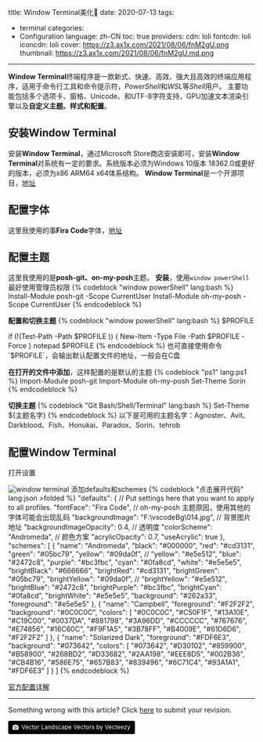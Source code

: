 title: Window Terminal美化💖
date: 2020-07-13
tags:
- terminal
categories:
- Configuration
language: zh-CN
toc: true
providers:
    cdn: loli
    fontcdn: loli
    iconcdn: loli
cover: https://z3.ax1x.com/2021/08/06/fnM2gU.png
thumbnail: https://z3.ax1x.com/2021/08/06/fnM2gU.md.png
---

**Window Terminal**终端程序是一款新式、快速、高效、强大且高效的终端应用程序，适用于命令行工具和命令提示符，*PowerShell*和*WSL*等*Shell*用户。
主要功能包括多个选项卡、窗格、Unicode、和UTF-8字符支持，GPU加速文本渲染引擎以及**自定义主题、样式和配置**。

<!-- more -->

## 安装**Window Terminal**

安装**Window Terminal**，通过Microsoft Store商店安装即可，安装**Window Terminal**对系统有一定的要求。系统版本必须为Windows 10版本 18362.0或更好的版本，必须为x86 ARM64 x64体系结构。
**Window Terminal**是一个开源项目，[地址](https://github.com/microsoft/terminal)

## 配置字体

这里我使用的事**Fira Code**字体，[地址](https://github.com/tonsky/FiraCode/releases)

## 配置主题

这里我使用的是**posh-git、on-my-posh**主题。
**安装**，使用`window powerShell` 最好使用管理员权限
{% codeblock "window powerShell" lang:bash %}
Install-Module posh-git -Scope CurrentUser 
Install-Module oh-my-posh -Scope CurrentUser
{% endcodeblock %}

**配置和切换主题**
{% codeblock "window powerShell" lang:bash %}
$PROFILE

if (!(Test-Path -Path $PROFILE )) { New-Item -Type File -Path $PROFILE -Force }
notepad $PROFILE
{% endcodeblock %}
也可直接使用命令`$PROFILE`，会输出默认配置文件的地址，一般会在C盘

**在打开的文件中添加**，这样配置的是默认的主题
{% codeblock "ps1" lang:ps1 %}
Import-Module posh-git
Import-Module oh-my-posh
Set-Theme Sorin
{% endcodeblock %}

**切换主题**
{% codeblock "Git Bash/Shell/Terminal" lang:bash %}
Set-Theme ${主题名字}
{% endcodeblock %}
以下是可用的主题名字：Agnoster、Avit、Darkblood、Fish、Honukai、Paradox、Sorin、tehrob

## 配置Window Terminal

打开设置

![window terminal](https://z3.ax1x.com/2021/08/06/fnMcCV.png)
添加defaults和schemes
{% codeblock "点击展开代码" lang:json >folded %}
"defaults": {
  // Put settings here that you want to apply to all profiles.
  "fontFace": "Fira Code", // oh-my-posh 主题原因，使用其他的字体可能会出现乱码
  "backgroundImage": "F:\\vscodeBg\\014.jpg", // 背景图片地址
  "backgroundImageOpacity": 0.4, // 透明度
  "colorScheme": "Andromeda", // 颜色方案
  "acrylicOpacity": 0.7,
  "useAcrylic": true
},
"schemes": [
    {
      "name": "Andromeda",
      "black": "#000000",
      "red": "#cd3131",
      "green": "#05bc79",
      "yellow": "#09da0f",
      // "yellow": "#e5e512",
      "blue": "#2472c8",
      "purple": "#bc3fbc",
      "cyan": "#0fa8cd",
      "white": "#e5e5e5",
      "brightBlack": "#666666",
      "brightRed": "#cd3131",
      "brightGreen": "#05bc79",
      "brightYellow": "#09da0f",
      // "brightYellow": "#e5e512",
      "brightBlue": "#2472c8",
      "brightPurple": "#bc3fbc",
      "brightCyan": "#0fa8cd",
      "brightWhite": "#e5e5e5",
      "background": "#262a33",
      "foreground": "#e5e5e5"
    },
    {
      "name": "Campbell",
      "foreground": "#F2F2F2",
      "background": "#0C0C0C",
      "colors": [
        "#0C0C0C",
        "#C50F1F",
        "#13A10E",
        "#C19C00",
        "#0037DA",
        "#881798",
        "#3A96DD",
        "#CCCCCC",
        "#767676",
        "#E74856",
        "#16C60C",
        "#F9F1A5",
        "#3B78FF",
        "#B4009E",
        "#61D6D6",
        "#F2F2F2"
      ]
    },
    {
      "name": "Solarized Dark",
      "foreground": "#FDF6E3",
      "background": "#073642",
      "colors": [
        "#073642",
        "#D30102",
        "#859900",
        "#B58900",
        "#268BD2",
        "#D33682",
        "#2AA198",
        "#EEE8D5",
        "#002B36",
        "#CB4B16",
        "#586E75",
        "#657B83",
        "#839496",
        "#6C71C4",
        "#93A1A1",
        "#FDF6E3"
      ]
    }
  ]
  {% endcodeblock %}

[官方配置详解](https://docs.microsoft.com/zh-cn/windows/terminal/)

<hr>

<article class="message message-immersive is-warning">
<div class="message-body">
<i class="fas fa-question-circle mr-2"></i>Something wrong with this article? 
Click <a href="https://github.com/CrazyChenzi/nblogs/edit/site/source/_posts/2020/Window-Terminal.md">here</a> 
to submit your revision.
</div>
</article>

<a style="background-color:black;color:white;text-decoration:none;padding:4px 6px;font-size:12px;line-height:1.2;display:inline-block;border-radius:3px" href="https://wallhaven.cc" target="_blank" rel="noopener noreferrer" title="Vector Landscape Vectors by Vecteezy"><span style="display:inline-block;padding:2px 3px"><svg xmlns="http://www.w3.org/2000/svg" style="height:12px;width:auto;position:relative;vertical-align:middle;top:-1px;fill:white" viewBox="0 0 32 32"><path d="M20.8 18.1c0 2.7-2.2 4.8-4.8 4.8s-4.8-2.1-4.8-4.8c0-2.7 2.2-4.8 4.8-4.8 2.7.1 4.8 2.2 4.8 4.8zm11.2-7.4v14.9c0 2.3-1.9 4.3-4.3 4.3h-23.4c-2.4 0-4.3-1.9-4.3-4.3v-15c0-2.3 1.9-4.3 4.3-4.3h3.7l.8-2.3c.4-1.1 1.7-2 2.9-2h8.6c1.2 0 2.5.9 2.9 2l.8 2.4h3.7c2.4 0 4.3 1.9 4.3 4.3zm-8.6 7.5c0-4.1-3.3-7.5-7.5-7.5-4.1 0-7.5 3.4-7.5 7.5s3.3 7.5 7.5 7.5c4.2-.1 7.5-3.4 7.5-7.5z"></path></svg></span><span style="display:inline-block;padding:2px 3px">Vector Landscape Vectors by Vecteezy</span></a>